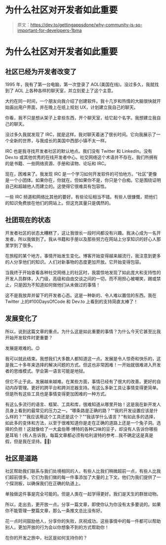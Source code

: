 # 为什么社区对开发者如此重要

> 原文：<https://dev.to/gettingappsdone/why-community-is-so-important-for-developers-1bma>

# 为什么社区对开发者如此重要

## 社区已经为开发者改变了

1995 年，我有了第一台电脑，第一次登录了 AOL(美国在线)。没过多久，我就找到了 AOL 上各种各样的聊天室，并立刻爱上了这个主意。

大约在同一时间，一个朋友向我介绍了创建软件。我十几岁和热情的大脑很快就开始画出用户界面，并在晚上在纸上规划 UX，计划建立我自己的聊天。

你看，我不只是想从架子上拿些东西，开个聊天室，给它起个名字。我想建立我自己的聊天。

没过多久我就发现了 IRC，就是这样。我对聊天着迷了很长时间。它向我展示了一个全新的世界，与我成长的美国中西部小镇不太一样。

IRC 也是我寻找开发者社区的默认地点。我们没有 Twitter 和 LinkedIn。没有 Dev.to 或其他优秀的在线开发者中心。社交网络这个术语并不存在。我们所拥有的是书籍、一些网络资源、手册和读物、论坛和 IRC。

现在，困难来了。我发现 IRC 是一个学习如何开发软件的可怕地方。“社区”更像是一个小团体。如果你在，你就在。但如果你不是，你只是个白痴。它是围绕证明自己和超越他人而建立的。这使得它很难具有包容性。

一些 IRC 频道和网络比其他的要好。有些论坛相当不错。有些人很慷慨，把他们的知识免费放在他们的网站上。但这充其量只是偶然的。

## 社团现在的状态

开发者社区的状态太糟糕了，这让我很长一段时间都没有兴趣。我决心成为一名开发者，所以我做到了。我从书籍和手册以及那些努力在网站上分享知识的好心人那里学到了很多。

在旅程的某个地方，事情开始发生变化。博客开始变得越来越流行，我注意到更多的人分享他们的知识。人们对新事物的态度更加开放。它开始变得包容。

当我终于开始查看各种社交网络上的社区时，我震惊地发现了如此庞大和支持性的开发人员群体，入门级，高级和自由交谈之间的一切，而不用担心被嘲笑，踢或禁止，只是因为不知道如何做他们从未做过的事情！

这不是我放弃并留下的开发者心态。这是一种新的、令人难以置信的东西。我在 Twitter 上的#100DaysOfCode 和 Dev.to 上看到的支持简直太棒了！

## 发展变化了

所以，说到这篇文章的重点。为什么这是如此重要的事情？为什么今天它甚至比我开始开发软件时更重要？

发展是艰难的。😉

我可以就此结束。我想我们大多数人都知道这一点。发展是令人惊奇和快乐的，这是我二十多年来选择的解决问题的方式。但这也非常困难！一开始就很难进入开发者的思维模式。学会第一语言可能是地狱。

但它不止于此。发展越来越难。在某些方面，事情已经有了很大的改善。更好的自动内存管理。更好的跨平台和跨浏览器支持。有这么多新工具让事情变得更简单。但是所有这些工具也是事情变得更加困难的一种方式。

有这么多流行的语言、框架、工具和库，很难知道从哪里开始！这是我在新开发人员身上看到的最常见的压力之一。“哪条路是正确的路？”“我的开发设置应该是什么样的？”"我应该用这个工具还是这个？"“我该学什么语言？”有如此多的选择，如此多的变体和方法，以至于很难知道你是走在正确的道路上还是一个兔子洞。选择的负担！这就像给了一大盒伯蒂·博特的各种口味的豆子，却没有人告诉你哪些是耳垢！(有人告诉我，每篇文章都必须有哈利波特的参考...我不确定这是真是假，但是我在坚持。🧙‍♂️)

## 社区是道路

社区帮助我们联系与我们处境相同的人，有些人比我们稍微超前一点，有些人比我们超前很多。它们为我们做的每一件事添加了大量的上下文。他们为我们提供了一个探测板，以确保我们在正确的轨道上。

单独做这件事是完全可能的。但是人类在一起学得更好。我们是天生的群居动物。

所以，走出去，更开放一点。分享一篇文章，即使你认为你没有太多要说的。如果你不能管理一整篇文章，那么一条推文总比没有好。

花一点时间鼓励他人，分享你的失败，庆祝成功。这些事情中的每一件都可以帮助别人，更加开放的行为会以你想象不到的方式帮助你！

在你的开发之旅中，社区是如何支持你的？